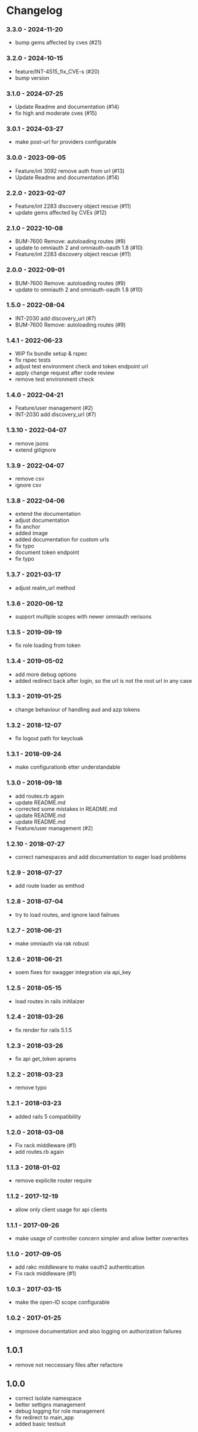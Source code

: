 # Changelog
### 3.3.0 -  2024-11-20
* bump gems affected by cves (#21)

### 3.2.0 -  2024-10-15
* feature/INT-4515_fix_CVE-s (#20)
* bump version

### 3.1.0 -  2024-07-25
* Update Readme and documentation (#14)
* fix high and moderate cves (#15)

### 3.0.1 -  2024-03-27
* make post-url for providers configurable

### 3.0.0 -  2023-09-05
* Feature/int 3092 remove auth from url (#13)
* Update Readme and documentation (#14)

### 2.2.0 -  2023-02-07
* Feature/int 2283 discovery object rescue (#11)
* update gems affected by CVEs (#12)

### 2.1.0 -  2022-10-08
* BUM-7600 Remove: autoloading routes (#9)
* update to omniauth 2 and omniauth-oauth 1.8 (#10)
* Feature/int 2283 discovery object rescue (#11)

### 2.0.0 -  2022-09-01
* BUM-7600 Remove: autoloading routes (#9)
* update to omniauth 2 and omniauth-oauth 1.8 (#10)

### 1.5.0 -  2022-08-04
* INT-2030 add discovery_url (#7)
* BUM-7600 Remove: autoloading routes (#9)

### 1.4.1 -  2022-06-23
* WiP fix bundle setup & rspec
* fix rspec tests
* adjust test environment check and token endpoint url
* apply change request after code review
* remove test environment check

### 1.4.0 -  2022-04-21
* Feature/user management (#2)
* INT-2030 add discovery_url (#7)

### 1.3.10 -  2022-04-07
* remove jsons
* extend gitignore

### 1.3.9 -  2022-04-07
* remove csv
* ignore csv

### 1.3.8 -  2022-04-06
* extend the documentation
* adjust documentation
* fix anchor
* added image
* added documentation for custom urls
* fix typo
* document token endpoint
* fix typo

### 1.3.7 -  2021-03-17
* adjust realm_url method

### 1.3.6 -  2020-06-12
* support multiple scopes with newer omniauth verisons

### 1.3.5 -  2019-09-19
* fix role loading from token

### 1.3.4 -  2019-05-02
* add more debug options
* added redirect back after login, so the url is not the root url in any case

### 1.3.3 -  2019-01-25
* change behaviour of handling aud and azp tokens

### 1.3.2 -  2018-12-07
* fix logout path for keycloak

### 1.3.1 -  2018-09-24
* make configurationb etter understandable

### 1.3.0 -  2018-09-18
* add routes.rb again
* update README.md
* corrected some mistakes in README.md
* update README.md
* update README.md
* Feature/user management (#2)

### 1.2.10 -  2018-07-27
* correct namespaces and add documentation to eager load problems

### 1.2.9 -  2018-07-27
* add route loader as emthod

### 1.2.8 -  2018-07-04
* try to load routes, and ignore laod failrues

### 1.2.7 -  2018-06-21
* make omniauth via rak robust

### 1.2.6 -  2018-06-21
* soem fixes for swagger integration via api_key

### 1.2.5 -  2018-05-15
* load routes in rails initilaizer

### 1.2.4 -  2018-03-26
* fix render for rails 5.1.5

### 1.2.3 -  2018-03-26
* fix api get_token aprams

### 1.2.2 -  2018-03-23
* remove typo

### 1.2.1 -  2018-03-23
* added rails 5 compatibility

### 1.2.0 -  2018-03-08
* Fix rack middleware (#1)
* add routes.rb again

### 1.1.3 -  2018-01-02
* remove explicite router require

### 1.1.2 -  2017-12-19
* allow only client usage for api clients

### 1.1.1 -  2017-09-26
* make usage of controller concern simpler and allow better overwrites

### 1.1.0 -  2017-09-05
* add rakc middleware to make oauth2 authentication
* Fix rack middleware (#1)

### 1.0.3 -  2017-03-15
* make the open-ID scope configurable

### 1.0.2 -  2017-01-25
* improove documentation and also logging on authorization failures

## 1.0.1
* remove not neccessary files after refactore

## 1.0.0
* correct isolate namespace
* better settigns management
* debug logging for role management
* fix redirect to main_app
* added basic testsuit
